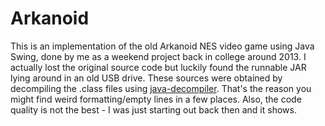 # Arkanoid

This is an implementation of the old Arkanoid NES video game using Java Swing, done by me as a weekend project back in college around 2013.
I actually lost the original source code but luckily found the runnable JAR lying around in an old USB drive. These sources were obtained by decompiling the .class files
using [java-decompiler](https://github.com/java-decompiler/jd-gui). That's the reason you might find weird formatting/empty lines in a few places. Also, the code quality
is not the best - I was just starting out back then and it shows.
